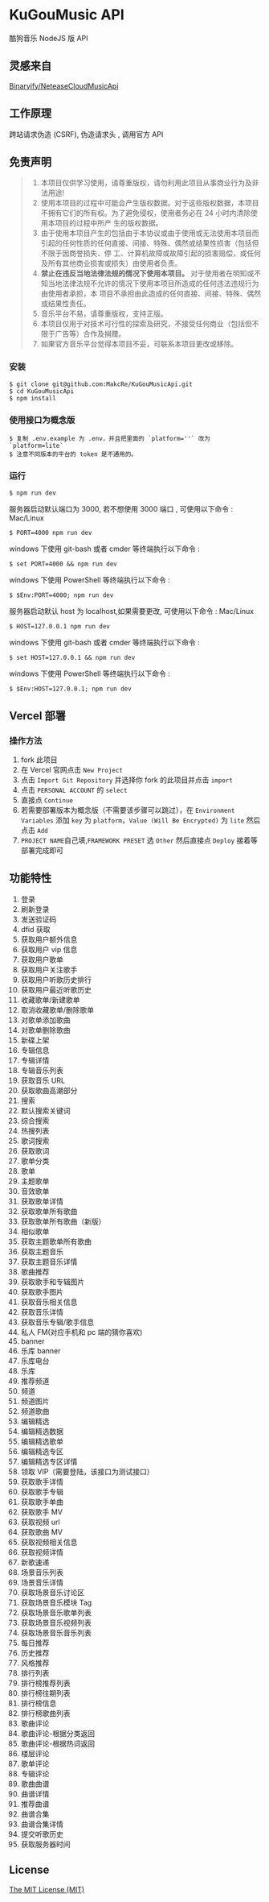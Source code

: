 # KuGouMusic API

酷狗音乐 NodeJS 版 API

## 灵感来自

[Binaryify/NeteaseCloudMusicApi](https://github.com/Binaryify/NeteaseCloudMusicApi)

## 工作原理

跨站请求伪造 (CSRF), 伪造请求头 , 调用官方 API

## 免责声明

> 1. 本项目仅供学习使用，请尊重版权，请勿利用此项目从事商业行为及非法用途!
> 2. 使用本项目的过程中可能会产生版权数据。对于这些版权数据，本项目不拥有它们的所有权。为了避免侵权，使用者务必在 24 小时内清除使用本项目的过程中所产
>    生的版权数据。
> 3. 由于使用本项目产生的包括由于本协议或由于使用或无法使用本项目而引起的任何性质的任何直接、间接、特殊、偶然或结果性损害（包括但不限于因商誉损失、停
>    工、计算机故障或故障引起的损害赔偿，或任何及所有其他商业损害或损失）由使用者负责。
> 4. **禁止在违反当地法律法规的情况下使用本项目。** 对于使用者在明知或不知当地法律法规不允许的情况下使用本项目所造成的任何违法违规行为由使用者承担，本
>    项目不承担由此造成的任何直接、间接、特殊、偶然或结果性责任。
> 5. 音乐平台不易，请尊重版权，支持正版。
> 6. 本项目仅用于对技术可行性的探索及研究，不接受任何商业（包括但不限于广告等）合作及捐赠。
> 7. 如果官方音乐平台觉得本项目不妥，可联系本项目更改或移除。

### 安装

```shell
$ git clone git@github.com:MakcRe/KuGouMusicApi.git
$ cd KuGouMusicApi
$ npm install
```

### 使用接口为概念版

```
$ 复制 .env.example 为 .env，并且把里面的 `platform=''` 改为 `platform=lite`
$ 注意不同版本的平台的 token 是不通用的。
```

### 运行

```shell
$ npm run dev
```

服务器启动默认端口为 3000, 若不想使用 3000 端口 , 可使用以下命令 : Mac/Linux

```shell
$ PORT=4000 npm run dev
```

windows 下使用 git-bash 或者 cmder 等终端执行以下命令 :

```shell
$ set PORT=4000 && npm run dev
```

windows 下使用 PowerShell 等终端执行以下命令 :

```shell
$ $Env:PORT=4000; npm run dev
```

服务器启动默认 host 为 localhost,如果需要更改, 可使用以下命令 : Mac/Linux

```shell
$ HOST=127.0.0.1 npm run dev
```

windows 下使用 git-bash 或者 cmder 等终端执行以下命令 :

```shell
$ set HOST=127.0.0.1 && npm run dev
```

windows 下使用 PowerShell 等终端执行以下命令 :

```shell
$ $Env:HOST=127.0.0.1; npm run dev
```

## Vercel 部署

### 操作方法

1. fork 此项目
2. 在 Vercel 官网点击 `New Project`
3. 点击 `Import Git Repository` 并选择你 fork 的此项目并点击 `import`
4. 点击 `PERSONAL ACCOUNT` 的 `select`
5. 直接点 `Continue`
6. 若需要部署版本为概念版（不需要该步骤可以跳过），在 `Environment Variables` 添加 `key` 为 `platform`，`Value (Will Be Encrypted)` 为 `lite` 然后点击
   `Add`
7. `PROJECT NAME`自己填,`FRAMEWORK PRESET` 选 `Other` 然后直接点 `Deploy` 接着等部署完成即可

## 功能特性

1. 登录
2. 刷新登录
3. 发送验证码
4. dfid 获取
5. 获取用户额外信息
6. 获取用户 vip 信息
7. 获取用户歌单
8. 获取用户关注歌手
9. 获取用户听歌历史排行
10. 获取用户最近听歌历史
11. 收藏歌单/新建歌单
12. 取消收藏歌单/删除歌单
13. 对歌单添加歌曲
14. 对歌单删除歌曲
15. 新碟上架
16. 专辑信息
17. 专辑详情
18. 专辑音乐列表
19. 获取音乐 URL
20. 获取歌曲高潮部分
21. 搜索
22. 默认搜索关键词
23. 综合搜索
24. 热搜列表
25. 歌词搜索
26. 获取歌词
27. 歌单分类
28. 歌单
29. 主题歌单
30. 音效歌单
31. 获取歌单详情
32. 获取歌单所有歌曲
33. 获取歌单所有歌曲（新版）
34. 相似歌单
35. 获取主题歌单所有歌曲
36. 获取主题音乐
37. 获取主题音乐详情
38. 歌曲推荐
39. 获取歌手和专辑图片
40. 获取歌手图片
41. 获取音乐相关信息
42. 获取音乐详情
43. 获取音乐专辑/歌手信息
44. 私人 FM(对应手机和 pc 端的猜你喜欢)
45. banner
46. 乐库 banner
47. 乐库电台
48. 乐库
49. 推荐频道
50. 频道
51. 频道图片
52. 频道歌曲
53. 编辑精选
54. 编辑精选数据
55. 编辑精选歌单
56. 编辑精选专区
57. 编辑精选专区详情
58. 领取 VIP（需要登陆，该接口为测试接口）
59. 获取歌手详情
60. 获取歌手专辑
61. 获取歌手单曲
62. 获取歌手 MV
63. 获取视频 url
64. 获取歌曲 MV
65. 获取视频相关信息
66. 获取视频详情
67. 新歌速递
68. 场景音乐列表
69. 场景音乐详情
70. 获取场景音乐讨论区
71. 获取场景音乐模块 Tag
72. 获取场景音乐歌单列表
73. 获取场景音乐视频列表
74. 获取场景音乐音乐列表
75. 每日推荐
76. 历史推荐
77. 风格推荐
78. 排行列表
79. 排行榜推荐列表
80. 排行榜往期列表
81. 排行榜信息
82. 排行榜歌曲列表
83. 歌曲评论
84. 歌曲评论-根据分类返回
85. 歌曲评论-根据热词返回
86. 楼层评论
87. 歌单评论
88. 专辑评论
89. 歌曲曲谱
90. 曲谱详情
91. 推荐曲谱
92. 曲谱合集
93. 曲谱合集详情
94. 提交听歌历史
95. 获取服务器时间

## License

[The MIT License (MIT)](https://github.com/MakcRe/KuGouMusicApi/blob/main/LICENSE)
